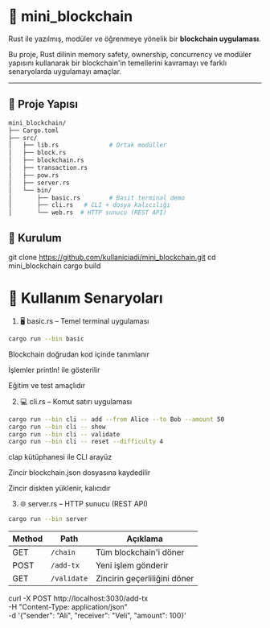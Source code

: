 # 🧱 mini_blockchain

Rust ile yazılmış, modüler ve öğrenmeye yönelik bir **blockchain uygulaması**.

Bu proje, Rust dilinin memory safety, ownership, concurrency ve modüler yapısını kullanarak bir blockchain'in temellerini kavramayı ve farklı senaryolarda uygulamayı amaçlar.

---

## 📁 Proje Yapısı

```bash
mini_blockchain/
├── Cargo.toml
├── src/
│   ├── lib.rs              # Ortak modüller
│   ├── block.rs
│   ├── blockchain.rs
│   ├── transaction.rs
│   ├── pow.rs
│   ├── server.rs
│   └── bin/
│       ├── basic.rs        # Basit terminal demo
│       ├── cli.rs   # CLI + dosya kalıcılığı
│       └── web.rs  # HTTP sunucu (REST API)
```

## 🔧 Kurulum

git clone https://github.com/kullaniciadi/mini_blockchain.git
cd mini_blockchain
cargo build

# 🚀 Kullanım Senaryoları

1. 🖥️ basic.rs – Temel terminal uygulaması

```bash
cargo run --bin basic
```

Blockchain doğrudan kod içinde tanımlanır

İşlemler println! ile gösterilir

Eğitim ve test amaçlıdır

2. 💻 cli.rs – Komut satırı uygulaması

```bash
cargo run --bin cli -- add --from Alice --to Bob --amount 50
cargo run --bin cli -- show
cargo run --bin cli -- validate
cargo run --bin cli -- reset --difficulty 4
```

clap kütüphanesi ile CLI arayüz

Zincir blockchain.json dosyasına kaydedilir

Zincir diskten yüklenir, kalıcıdır

3. 🌐 server.rs – HTTP sunucu (REST API)

```bash
cargo run --bin server
```

| Method | Path        | Açıklama                     |
| ------ | ----------- | ---------------------------- |
| GET    | `/chain`    | Tüm blockchain'i döner       |
| POST   | `/add-tx`   | Yeni işlem gönderir          |
| GET    | `/validate` | Zincirin geçerliliğini döner |

curl -X POST http://localhost:3030/add-tx \
 -H "Content-Type: application/json" \
 -d '{"sender": "Ali", "receiver": "Veli", "amount": 100}'

